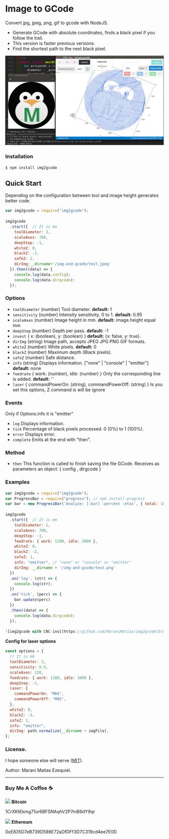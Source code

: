 # Image to GCode

Convert jpg, jpeg, png, gif to gcode with NodeJS.

- Generate GCode with absolute coordinates, finds a black pixel if you follow the trail.
- This version is faster previous versions.
- Find the shortest path to the next black pixel.

![img2gcode with CNC-ino](https://github.com/MaraniMatias/img2gcode/blob/master/ej-img2gcode.png)

### Installation

```bash
$ npm install img2gcode
```

## Quick Start

Depending on the configuration between tool and image height generates better code.

```Javascript
var img2gcode = require("img2gcode");

img2gcode
  .start({  // It is mm
    toolDiameter: 2,
    scaleAxes: 700,
    deepStep: -1,
    whiteZ: 0,
    blackZ: -2,
    safeZ: 2,
    dirImg:__dirname+'/img-and-gcode/test.jpeg'
  }).then((data) => {
    console.log(data.config);
    console.log(data.dirgcode);
  });
```

### Options

- `toolDiameter` (number) Tool diameter. **default:** 1
- `sensitivity` (number) Intensity sensitivity. 0 to 1. **default:** 0.95
- `scaleAxes` (number) Image height in mm. **default:** image.height equal mm
- `deepStep` (number) Depth per pass. **default:** -1
- `invest` { x: (boolean), y: (boolean) } **default:** {x: false, y: true}.
- `dirImg` (string) Image path, accepts JPEG JPG PNG GIF formats.
- `whiteZ` (number) White pixels. **default:** 0
- `blackZ` (number) Maximum depth (Black pixels).
- `safeZ` (number) Safe distance.
- `info` (string) Displays information. ["none" | "console" | "emitter"] **default:** none
- `feedrate` { work: (number), idle: (number) } Only the corresponding line is added. **default:** ''
- `laser` { commandPowerOn: (string), commandPowerOff: (string) } Is you set this options, Z command is will be ignore

### Events

Only if Options.info it is "emitter"

- `log` Displays information.
- `tick` Percentage of black pixels processed. 0 (0%) to 1 (100%).
- `error` Displays error.
- `complete` Emits at the end with "then".

### Method

- `then`
  This function is called to finish saving the file GCode.
  Receives as parameters an object: { config , dirgcode }

### Examples

```javascript
var img2gcode = require("img2gcode");
var ProgressBar = require("progress"); // npm install progress
var bar = new ProgressBar('Analyze: [:bar] :percent :etas', { total: 100 });

img2gcode
  .start({  // It is mm
    toolDiameter: 1,
    scaleAxes: 700,
    deepStep: -1,
    feedrate: { work: 1200, idle: 3000 },
    whiteZ: 0,
    blackZ: -2,
    safeZ: 1,
    info: "emitter", // "none" or "console" or "emitter"
    dirImg: __dirname + '/img-and-gcode/test.png'
  })
  .on('log', (str) => {
    console.log(str);
  })
  .on('tick', (perc) => {
    bar.update(perc)
  })
  .then((data) => {
    console.log(data.dirgcode);
  });

![img2gcode with CNC-ino](https://github.com/MaraniMatias/img2gcode/blob/master/ej-img2gcode.png)
```

**Config for laser options**

```javascript
const options = {
  // It is mm
  toolDiameter: 3,
  sensitivity: 0.9,
  scaleAxes: 128,
  feedrate: { work: 1200, idle: 3000 },
  deepStep: -1,
  laser: {
    commandPowerOn: "M04",
    commandPowerOff: "M05",
  },
  whiteZ: 0,
  blackZ: -3,
  safeZ: 1,
  info: "emitter",
  dirImg: path.normalize(__dirname + imgFile),
};
```

### License.

I hope someone else will serve ([MIT](http://opensource.org/licenses/mit-license.php)).

Author: Marani Matias Ezequiel.

---

### Buy Me A Coffee ☕️

<p><img src="https://simpleicons.org/icons/bitcoin.svg" height="12" /> <b>Bitcoin</b></p>
<p>
  1CrXKtEkmg71ur6BFSNAqhV2P7mB9dY9qr
</p>
<p><img src="https://simpleicons.org/icons/ethereum.svg" height="12" /> <b>Ethereum</b></p>
<p>
  0xE835D7eB739D598E72aDfDFf3D7C319cd4ee7E0D
</p>
